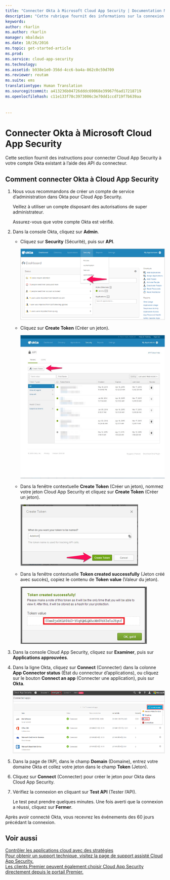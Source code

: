 ```yaml
---
title: "Connecter Okta à Microsoft Cloud App Security | Documentation Microsoft"
description: "Cette rubrique fournit des informations sur la connexion de votre application Okta à Cloud App Security à l’aide du connecteur API."
keywords: 
author: rkarlin
ms.author: rkarlin
manager: mbaldwin
ms.date: 10/26/2016
ms.topic: get-started-article
ms.prod: 
ms.service: cloud-app-security
ms.technology: 
ms.assetid: b938e1e0-356d-4cc6-ba4a-862c0c59d709
ms.reviewer: reutam
ms.suite: ems
translationtype: Human Translation
ms.sourcegitcommit: a413236b04726dddc69068e39967f6ad17218719
ms.openlocfilehash: c11e133f78c3973006c3e70dd1ccd719f7b639aa


---
```


# <a name="connect-okta-to-microsoft-cloud-app-security"></a>Connecter Okta à Microsoft Cloud App Security
Cette section fournit des instructions pour connecter Cloud App Security à votre compte Okta existant à l’aide des API du connecteur.  
  
## <a name="how-to-connect-okta-to-cloud-app-security"></a>Comment connecter Okta à Cloud App Security  
  
1.  Nous vous recommandons de créer un compte de service d’administration dans Okta pour Cloud App Security.  
  
     Veillez à utiliser un compte disposant des autorisations de super administrateur.  
  
     Assurez-vous que votre compte Okta est vérifié.  
  
2.  Dans la console Okta, cliquez sur **Admin**.  
  
    -   Cliquez sur **Security** (Sécurité), puis sur **API**.  
  
         ![okta, api](./media/okta-api.png "okta api")  
  
    -   Cliquez sur **Create Token** (Créer un jeton).  
  
         ![okta, créer un jeton](./media/okta-createtoken.jpg "okta createtoken")  
  
    -   Dans la fenêtre contextuelle **Create Token** (Créer un jeton), nommez votre jeton Cloud App Security et cliquez sur **Create Token** (Créer un jeton).  
  
         ![okta, fenêtre contextuelle de jeton](./media/okta-token-popup.png "okta token popup")  
  
    -   Dans la fenêtre contextuelle **Token created successfully** (Jeton créé avec succès), copiez le contenu de **Token value** (Valeur du jeton).  
  
         ![okta, valeur du jeton](./media/okta-token-value.png "okta token value")  
  
3.  Dans la console Cloud App Security, cliquez sur **Examiner**, puis sur **Applications approuvées**.  
  
4.  Dans la ligne Okta, cliquez sur **Connect** (Connecter) dans la colonne **App Connector status** (État du connecteur d’applications), ou cliquez sur le bouton **Connect an app** (Connecter une application), puis sur **Okta**.  
  
     ![connecter okta](./media/connect-okta.png "connect okta")  
  
5.  Dans la page de l’API, dans le champ **Domain** (Domaine), entrez votre domaine Okta et collez votre jeton dans le champ **Token** (Jeton).  
  
6.  Cliquez sur **Connect** (Connecter) pour créer le jeton pour Okta dans Cloud App Security.  
  
7.  Vérifiez la connexion en cliquant sur **Test API** (Tester l’API).  
  
     Le test peut prendre quelques minutes. Une fois averti que la connexion a réussi, cliquez sur **Fermer**.  
  
Après avoir connecté Okta, vous recevrez les événements des 60 jours précédant la connexion.
  
## <a name="see-also"></a>Voir aussi  
[Contrôler les applications cloud avec des stratégies](control-cloud-apps-with-policies.md)   
[Pour obtenir un support technique, visitez la page de support assisté Cloud App Security.](http://support.microsoft.com/oas/default.aspx?prid=16031)   
[Les clients Premier peuvent également choisir Cloud App Security directement depuis le portail Premier.](https://premier.microsoft.com/)  
  
  


<!--HONumber=Oct16_HO5-->


